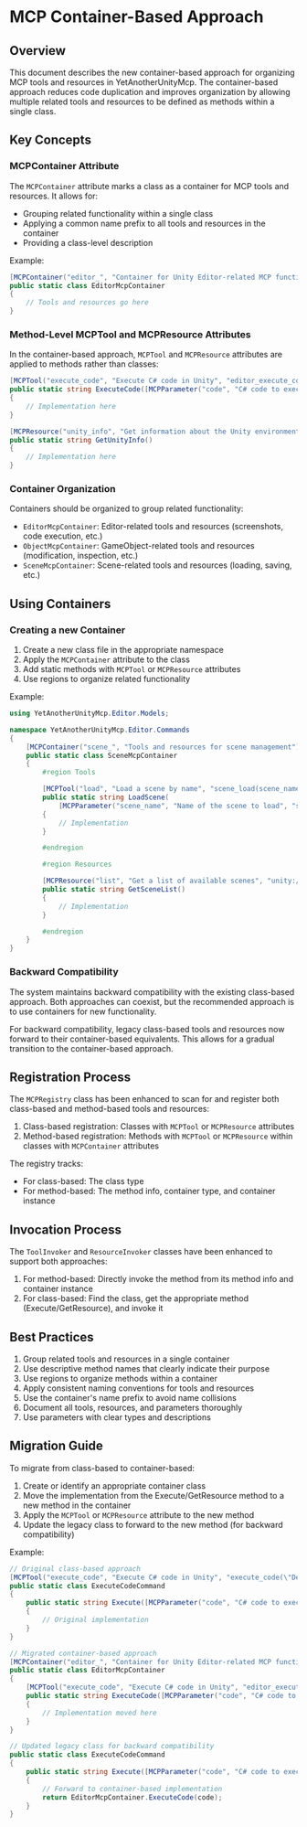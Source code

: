 # MCP Container-Based Approach

## Overview

This document describes the new container-based approach for organizing MCP tools and resources in YetAnotherUnityMcp. The container-based approach reduces code duplication and improves organization by allowing multiple related tools and resources to be defined as methods within a single class.

## Key Concepts

### MCPContainer Attribute

The `MCPContainer` attribute marks a class as a container for MCP tools and resources. It allows for:

- Grouping related functionality within a single class
- Applying a common name prefix to all tools and resources in the container
- Providing a class-level description

Example:
```csharp
[MCPContainer("editor_", "Container for Unity Editor-related MCP functionality")]
public static class EditorMcpContainer
{
    // Tools and resources go here
}
```

### Method-Level MCPTool and MCPResource Attributes

In the container-based approach, `MCPTool` and `MCPResource` attributes are applied to methods rather than classes:

```csharp
[MCPTool("execute_code", "Execute C# code in Unity", "editor_execute_code(\"Debug.Log(\\\"Hello\\\"); return 42;\")")]
public static string ExecuteCode([MCPParameter("code", "C# code to execute", "string", true)] string code)
{
    // Implementation here
}

[MCPResource("unity_info", "Get information about the Unity environment", "unity://info", "unity://info")]
public static string GetUnityInfo()
{
    // Implementation here
}
```

### Container Organization

Containers should be organized to group related functionality:

- `EditorMcpContainer`: Editor-related tools and resources (screenshots, code execution, etc.)
- `ObjectMcpContainer`: GameObject-related tools and resources (modification, inspection, etc.)
- `SceneMcpContainer`: Scene-related tools and resources (loading, saving, etc.)

## Using Containers

### Creating a new Container

1. Create a new class file in the appropriate namespace
2. Apply the `MCPContainer` attribute to the class
3. Add static methods with `MCPTool` or `MCPResource` attributes
4. Use regions to organize related functionality

Example:
```csharp
using YetAnotherUnityMcp.Editor.Models;

namespace YetAnotherUnityMcp.Editor.Commands
{
    [MCPContainer("scene_", "Tools and resources for scene management")]
    public static class SceneMcpContainer
    {
        #region Tools

        [MCPTool("load", "Load a scene by name", "scene_load(scene_name=\"MyScene\")")]
        public static string LoadScene(
            [MCPParameter("scene_name", "Name of the scene to load", "string", true)] string sceneName)
        {
            // Implementation
        }

        #endregion

        #region Resources

        [MCPResource("list", "Get a list of available scenes", "unity://scene/list", "unity://scene/list")]
        public static string GetSceneList()
        {
            // Implementation
        }

        #endregion
    }
}
```

### Backward Compatibility

The system maintains backward compatibility with the existing class-based approach. Both approaches can coexist, but the recommended approach is to use containers for new functionality.

For backward compatibility, legacy class-based tools and resources now forward to their container-based equivalents. This allows for a gradual transition to the container-based approach.

## Registration Process

The `MCPRegistry` class has been enhanced to scan for and register both class-based and method-based tools and resources:

1. Class-based registration: Classes with `MCPTool` or `MCPResource` attributes
2. Method-based registration: Methods with `MCPTool` or `MCPResource` within classes with `MCPContainer` attributes

The registry tracks:
- For class-based: The class type
- For method-based: The method info, container type, and container instance

## Invocation Process

The `ToolInvoker` and `ResourceInvoker` classes have been enhanced to support both approaches:

1. For method-based: Directly invoke the method from its method info and container instance
2. For class-based: Find the class, get the appropriate method (Execute/GetResource), and invoke it

## Best Practices

1. Group related tools and resources in a single container
2. Use descriptive method names that clearly indicate their purpose
3. Use regions to organize methods within a container
4. Apply consistent naming conventions for tools and resources
5. Use the container's name prefix to avoid name collisions
6. Document all tools, resources, and parameters thoroughly
7. Use parameters with clear types and descriptions

## Migration Guide

To migrate from class-based to container-based:

1. Create or identify an appropriate container class
2. Move the implementation from the Execute/GetResource method to a new method in the container
3. Apply the `MCPTool` or `MCPResource` attribute to the new method
4. Update the legacy class to forward to the new method (for backward compatibility)

Example:
```csharp
// Original class-based approach
[MCPTool("execute_code", "Execute C# code in Unity", "execute_code(\"Debug.Log(\\\"Hello\\\"); return 42;\")")]
public static class ExecuteCodeCommand
{
    public static string Execute([MCPParameter("code", "C# code to execute", "string", true)] string code)
    {
        // Original implementation
    }
}

// Migrated container-based approach
[MCPContainer("editor_", "Container for Unity Editor-related MCP functionality")]
public static class EditorMcpContainer
{
    [MCPTool("execute_code", "Execute C# code in Unity", "editor_execute_code(\"Debug.Log(\\\"Hello\\\"); return 42;\")")]
    public static string ExecuteCode([MCPParameter("code", "C# code to execute", "string", true)] string code)
    {
        // Implementation moved here
    }
}

// Updated legacy class for backward compatibility
public static class ExecuteCodeCommand
{
    public static string Execute([MCPParameter("code", "C# code to execute", "string", true)] string code)
    {
        // Forward to container-based implementation
        return EditorMcpContainer.ExecuteCode(code);
    }
}
```